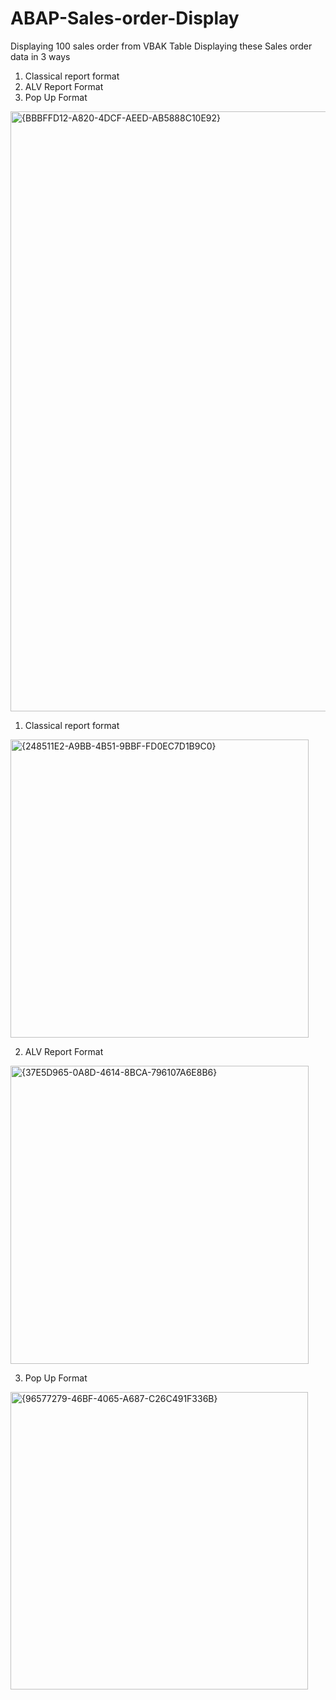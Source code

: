 # ABAP-Sales-order-Display
Displaying 100 sales order from VBAK Table
Displaying these Sales order data in 3 ways 
1. Classical report format
2. ALV Report Format
3. Pop Up Format

<img width="960" alt="{BBBFFD12-A820-4DCF-AEED-AB5888C10E92}" src="https://github.com/user-attachments/assets/086872a1-d04a-48da-9287-542ebf906ca6">

1. Classical report format
<img width="477" alt="{248511E2-A9BB-4B51-9BBF-FD0EC7D1B9C0}" src="https://github.com/user-attachments/assets/b404b34b-14d6-4a81-a6a4-6310b4b9fdd2">

2. ALV Report Format
<img width="477" alt="{37E5D965-0A8D-4614-8BCA-796107A6E8B6}" src="https://github.com/user-attachments/assets/31efc70d-2ab7-4202-bcf3-602dfeac3961">

3. Pop Up Format
<img width="476" alt="{96577279-46BF-4065-A687-C26C491F336B}" src="https://github.com/user-attachments/assets/9c164bca-a395-4012-b49b-2cf827195abd">


